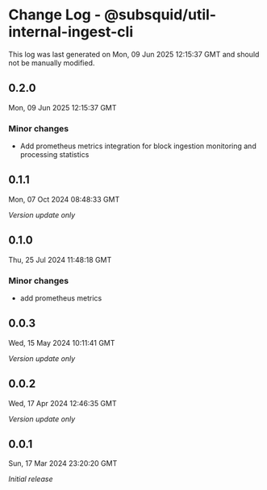 # Change Log - @subsquid/util-internal-ingest-cli

This log was last generated on Mon, 09 Jun 2025 12:15:37 GMT and should not be manually modified.

## 0.2.0
Mon, 09 Jun 2025 12:15:37 GMT

### Minor changes

- Add prometheus metrics integration for block ingestion monitoring and processing statistics

## 0.1.1
Mon, 07 Oct 2024 08:48:33 GMT

_Version update only_

## 0.1.0
Thu, 25 Jul 2024 11:48:18 GMT

### Minor changes

- add prometheus metrics

## 0.0.3
Wed, 15 May 2024 10:11:41 GMT

_Version update only_

## 0.0.2
Wed, 17 Apr 2024 12:46:35 GMT

_Version update only_

## 0.0.1
Sun, 17 Mar 2024 23:20:20 GMT

_Initial release_

